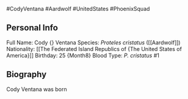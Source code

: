 #CodyVentana #Aardwolf #UnitedStates #PhoenixSquad
## Personal Info

Full Name: Cody {} Ventana
Species: _Proteles cristatus_ ([[Aardwolf]])
Nationality: [[The Federated Island Republics of {The United States of America}]]
Birthday: 25 {Month8}
Blood Type: _P. cristatus_ #1
## Biography

Cody Ventana was born